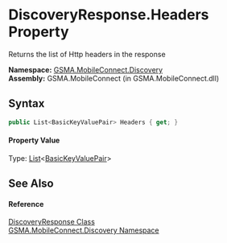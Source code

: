 DiscoveryResponse.Headers Property
==================================
Returns the list of Http headers in the response

**Namespace:** [GSMA.MobileConnect.Discovery][1]  
**Assembly:** GSMA.MobileConnect (in GSMA.MobileConnect.dll)

Syntax
------

```csharp
public List<BasicKeyValuePair> Headers { get; }
```

#### Property Value
Type: [List][2]&lt;[BasicKeyValuePair][3]>

See Also
--------

#### Reference
[DiscoveryResponse Class][4]  
[GSMA.MobileConnect.Discovery Namespace][1]  

[1]: ../README.md
[2]: http://msdn.microsoft.com/en-us/library/6sh2ey19
[3]: ../../GSMA.MobileConnect.Utils/BasicKeyValuePair/README.md
[4]: README.md
[5]: ../../_icons/Help.png